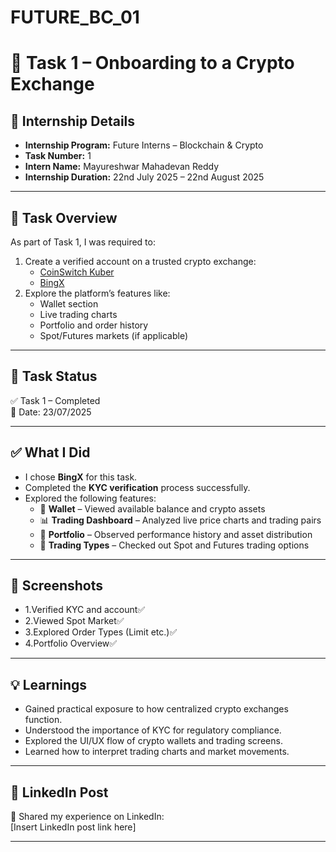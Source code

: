 # FUTURE_BC_01

# 🧩 Task 1 – Onboarding to a Crypto Exchange

## 📌 Internship Details
- **Internship Program:** Future Interns – Blockchain & Crypto
- **Task Number:** 1
- **Intern Name:** Mayureshwar Mahadevan Reddy
- **Internship Duration:** 22nd July 2025 – 22nd August 2025

---

## 📝 Task Overview

As part of Task 1, I was required to:
1. Create a verified account on a trusted crypto exchange:
   - [CoinSwitch Kuber](https://coinswitch.co/in/refer?tag=pFTWj&pro=true)
   - [BingX](https://bingx.pro/invite/ZDTVW2/)
2. Explore the platform’s features like:
   - Wallet section
   - Live trading charts
   - Portfolio and order history
   - Spot/Futures markets (if applicable)

---

## 🚀 Task Status

✅ Task 1 – Completed  
📅 Date: 23/07/2025

----

## ✅ What I Did

- I chose **BingX** for this task.
- Completed the **KYC verification** process successfully.
- Explored the following features:
  - 💼 **Wallet** – Viewed available balance and crypto assets
  - 📊 **Trading Dashboard** – Analyzed live price charts and trading pairs
  - 📁 **Portfolio** – Observed performance history and asset distribution
  - 🔁 **Trading Types** – Checked out Spot and Futures trading options

---

## 📸 Screenshots

- 1.Verified KYC and account✅
- 2.Viewed Spot Market✅
- 3.Explored Order Types (Limit etc.)✅	
- 4.Portfolio Overview✅

---

## 💡 Learnings

- Gained practical exposure to how centralized crypto exchanges function.
- Understood the importance of KYC for regulatory compliance.
- Explored the UI/UX flow of crypto wallets and trading screens.
- Learned how to interpret trading charts and market movements.

---

## 🔗 LinkedIn Post

📣 Shared my experience on LinkedIn:  
[Insert LinkedIn post link here] 

---
